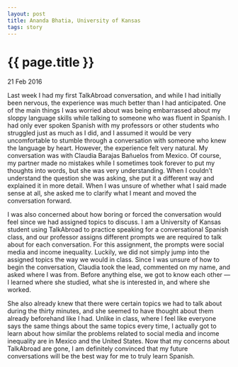 ```yaml
---
layout: post
title: Ananda Bhatia, University of Kansas
tags: story
---
```


# {{ page.title }}

21 Feb 2016

Last week I had my first TalkAbroad conversation, and while I had initially been nervous, the experience was much better than I had anticipated. One of the main things I was worried about was being embarrassed about my sloppy language skills while talking to someone who was fluent in Spanish. I had only ever spoken Spanish with my professors or other students who struggled just as much as I did, and I assumed it would be very uncomfortable to stumble through a conversation with someone who knew the language by heart. However, the experience felt very natural. My conversation was with Claudia Barajas Bañuelos from Mexico. Of course, my partner made no mistakes while I sometimes took forever to put my thoughts into words, but she was very understanding. When I couldn’t understand the question she was asking, she put it a different way and explained it in more detail. When I was unsure of whether what I said made sense at all, she asked me to clarify what I meant and moved the conversation forward.

I was also concerned about how boring or forced the conversation would feel since we had assigned topics to discuss. I am a University of Kansas student using TalkAbroad to practice speaking for a conversational Spanish class, and our professor assigns different prompts we are required to talk about for each conversation. For this assignment, the prompts were social media and income inequality. Luckily, we did not simply jump into the assigned topics the way we would in class. Since I was unsure of how to begin the conversation, Claudia took the lead, commented on my name, and asked where I was from. Before anything else, we got to know each other — I learned where she studied, what she is interested in, and where she worked.

She also already knew that there were certain topics we had to talk about during the thirty minutes, and she seemed to have thought about them already beforehand like I had. Unlike in class, where I feel like everyone says the same things about the same topics every time, I actually got to learn about how similar the problems related to social media and income inequality are in Mexico and the United States. Now that my concerns about TalkAbroad are gone, I am definitely convinced that my future conversations will be the best way for me to truly learn Spanish.